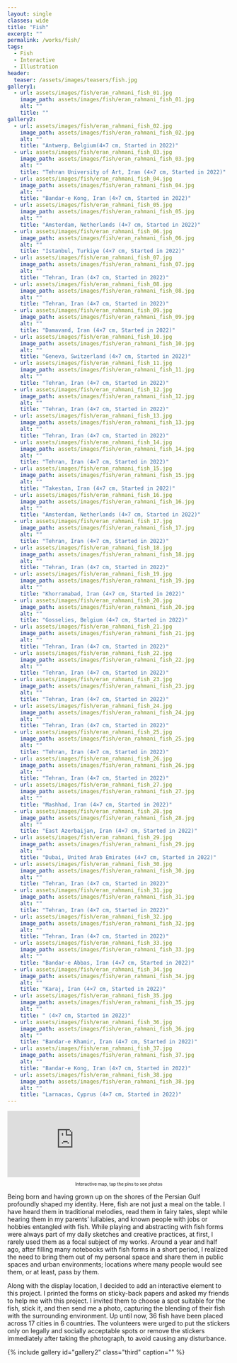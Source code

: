 ```yaml
---
layout: single
classes: wide
title: "Fish"
excerpt: ""
permalink: /works/fish/
tags:
  - Fish
  - Interactive
  - Illustration
header:
  teaser: /assets/images/teasers/fish.jpg 
gallery1:
  - url: assets/images/fish/eran_rahmani_fish_01.jpg
    image_path: assets/images/fish/eran_rahmani_fish_01.jpg
    alt: ""
    title: ""
gallery2:
  - url: assets/images/fish/eran_rahmani_fish_02.jpg
    image_path: assets/images/fish/eran_rahmani_fish_02.jpg
    alt: ""
    title: "Antwerp, Belgium(4×7 cm, Started in 2022)"
  - url: assets/images/fish/eran_rahmani_fish_03.jpg
    image_path: assets/images/fish/eran_rahmani_fish_03.jpg
    alt: ""
    title: "Tehran University of Art, Iran (4×7 cm, Started in 2022)"
  - url: assets/images/fish/eran_rahmani_fish_04.jpg
    image_path: assets/images/fish/eran_rahmani_fish_04.jpg
    alt: ""
    title: "Bandar-e Kong, Iran (4×7 cm, Started in 2022)"
  - url: assets/images/fish/eran_rahmani_fish_05.jpg
    image_path: assets/images/fish/eran_rahmani_fish_05.jpg
    alt: ""
    title: "Amsterdam, Netherlands (4×7 cm, Started in 2022)"
  - url: assets/images/fish/eran_rahmani_fish_06.jpg
    image_path: assets/images/fish/eran_rahmani_fish_06.jpg
    alt: ""
    title: "Istanbul, Turkiye (4×7 cm, Started in 2022)"
  - url: assets/images/fish/eran_rahmani_fish_07.jpg
    image_path: assets/images/fish/eran_rahmani_fish_07.jpg
    alt: ""
    title: "Tehran, Iran (4×7 cm, Started in 2022)"
  - url: assets/images/fish/eran_rahmani_fish_08.jpg
    image_path: assets/images/fish/eran_rahmani_fish_08.jpg
    alt: ""
    title: "Tehran, Iran (4×7 cm, Started in 2022)"
  - url: assets/images/fish/eran_rahmani_fish_09.jpg
    image_path: assets/images/fish/eran_rahmani_fish_09.jpg
    alt: ""
    title: "Damavand, Iran (4×7 cm, Started in 2022)"
  - url: assets/images/fish/eran_rahmani_fish_10.jpg
    image_path: assets/images/fish/eran_rahmani_fish_10.jpg
    alt: ""
    title: "Geneva, Switzerland (4×7 cm, Started in 2022)"
  - url: assets/images/fish/eran_rahmani_fish_11.jpg
    image_path: assets/images/fish/eran_rahmani_fish_11.jpg
    alt: ""
    title: "Tehran, Iran (4×7 cm, Started in 2022)"
  - url: assets/images/fish/eran_rahmani_fish_12.jpg
    image_path: assets/images/fish/eran_rahmani_fish_12.jpg
    alt: ""
    title: "Tehran, Iran (4×7 cm, Started in 2022)"
  - url: assets/images/fish/eran_rahmani_fish_13.jpg
    image_path: assets/images/fish/eran_rahmani_fish_13.jpg
    alt: ""
    title: "Tehran, Iran (4×7 cm, Started in 2022)"
  - url: assets/images/fish/eran_rahmani_fish_14.jpg
    image_path: assets/images/fish/eran_rahmani_fish_14.jpg
    alt: ""
    title: "Tehran, Iran (4×7 cm, Started in 2022)"
  - url: assets/images/fish/eran_rahmani_fish_15.jpg
    image_path: assets/images/fish/eran_rahmani_fish_15.jpg
    alt: ""
    title: "Takestan, Iran (4×7 cm, Started in 2022)"
  - url: assets/images/fish/eran_rahmani_fish_16.jpg
    image_path: assets/images/fish/eran_rahmani_fish_16.jpg
    alt: ""
    title: "Amsterdam, Netherlands (4×7 cm, Started in 2022)"
  - url: assets/images/fish/eran_rahmani_fish_17.jpg
    image_path: assets/images/fish/eran_rahmani_fish_17.jpg
    alt: ""
    title: "Tehran, Iran (4×7 cm, Started in 2022)"
  - url: assets/images/fish/eran_rahmani_fish_18.jpg
    image_path: assets/images/fish/eran_rahmani_fish_18.jpg
    alt: ""
    title: "Tehran, Iran (4×7 cm, Started in 2022)"
  - url: assets/images/fish/eran_rahmani_fish_19.jpg
    image_path: assets/images/fish/eran_rahmani_fish_19.jpg
    alt: ""
    title: "Khorramabad, Iran (4×7 cm, Started in 2022)"
  - url: assets/images/fish/eran_rahmani_fish_20.jpg
    image_path: assets/images/fish/eran_rahmani_fish_20.jpg
    alt: ""
    title: "Gosselies, Belgium (4×7 cm, Started in 2022)"
  - url: assets/images/fish/eran_rahmani_fish_21.jpg
    image_path: assets/images/fish/eran_rahmani_fish_21.jpg
    alt: ""
    title: "Tehran, Iran (4×7 cm, Started in 2022)"
  - url: assets/images/fish/eran_rahmani_fish_22.jpg
    image_path: assets/images/fish/eran_rahmani_fish_22.jpg
    alt: ""
    title: "Tehran, Iran (4×7 cm, Started in 2022)"
  - url: assets/images/fish/eran_rahmani_fish_23.jpg
    image_path: assets/images/fish/eran_rahmani_fish_23.jpg
    alt: ""
    title: "Tehran, Iran (4×7 cm, Started in 2022)"
  - url: assets/images/fish/eran_rahmani_fish_24.jpg
    image_path: assets/images/fish/eran_rahmani_fish_24.jpg
    alt: ""
    title: "Tehran, Iran (4×7 cm, Started in 2022)"
  - url: assets/images/fish/eran_rahmani_fish_25.jpg
    image_path: assets/images/fish/eran_rahmani_fish_25.jpg
    alt: ""
    title: "Tehran, Iran (4×7 cm, Started in 2022)"
  - url: assets/images/fish/eran_rahmani_fish_26.jpg
    image_path: assets/images/fish/eran_rahmani_fish_26.jpg
    alt: ""
    title: "Tehran, Iran (4×7 cm, Started in 2022)"
  - url: assets/images/fish/eran_rahmani_fish_27.jpg
    image_path: assets/images/fish/eran_rahmani_fish_27.jpg
    alt: ""
    title: "Mashhad, Iran (4×7 cm, Started in 2022)"
  - url: assets/images/fish/eran_rahmani_fish_28.jpg
    image_path: assets/images/fish/eran_rahmani_fish_28.jpg
    alt: ""
    title: "East Azerbaijan, Iran (4×7 cm, Started in 2022)"
  - url: assets/images/fish/eran_rahmani_fish_29.jpg
    image_path: assets/images/fish/eran_rahmani_fish_29.jpg
    alt: ""
    title: "Dubai, United Arab Emirates (4×7 cm, Started in 2022)"
  - url: assets/images/fish/eran_rahmani_fish_30.jpg
    image_path: assets/images/fish/eran_rahmani_fish_30.jpg
    alt: ""
    title: "Tehran, Iran (4×7 cm, Started in 2022)"
  - url: assets/images/fish/eran_rahmani_fish_31.jpg
    image_path: assets/images/fish/eran_rahmani_fish_31.jpg
    alt: ""
    title: "Tehran, Iran (4×7 cm, Started in 2022)"
  - url: assets/images/fish/eran_rahmani_fish_32.jpg
    image_path: assets/images/fish/eran_rahmani_fish_32.jpg
    alt: ""
    title: "Tehran, Iran (4×7 cm, Started in 2022)"
  - url: assets/images/fish/eran_rahmani_fish_33.jpg
    image_path: assets/images/fish/eran_rahmani_fish_33.jpg
    alt: ""
    title: "Bandar-e Abbas, Iran (4×7 cm, Started in 2022)"
  - url: assets/images/fish/eran_rahmani_fish_34.jpg
    image_path: assets/images/fish/eran_rahmani_fish_34.jpg
    alt: ""
    title: "Karaj, Iran (4×7 cm, Started in 2022)"
  - url: assets/images/fish/eran_rahmani_fish_35.jpg
    image_path: assets/images/fish/eran_rahmani_fish_35.jpg
    alt: ""
    title: " (4×7 cm, Started in 2022)"
  - url: assets/images/fish/eran_rahmani_fish_36.jpg
    image_path: assets/images/fish/eran_rahmani_fish_36.jpg
    alt: ""
    title: "Bandar-e Khamir, Iran (4×7 cm, Started in 2022)"
  - url: assets/images/fish/eran_rahmani_fish_37.jpg
    image_path: assets/images/fish/eran_rahmani_fish_37.jpg
    alt: ""
    title: "Bandar-e Kong, Iran (4×7 cm, Started in 2022)"
  - url: assets/images/fish/eran_rahmani_fish_38.jpg
    image_path: assets/images/fish/eran_rahmani_fish_38.jpg
    alt: ""
    title: "Larnacas, Cyprus (4×7 cm, Started in 2022)"
---
```


<div markdown="0" class="iframe-container">
  <iframe src="https://www.google.com/maps/d/u/2/embed?mid=19d-hID5gUM2fOakEdlf6Gs1xaqiqa5g&ehbc=2E312F&noprof=1" frameborder="0" scrolling="no" allowfullscreen></iframe>
</div>
<p style="text-align: center;font-size:0.7em">Interactive map, tap the pins to see photos</p>

Being born and having grown up on the shores of the Persian Gulf profoundly shaped my identity. Here, fish are not just a meal on the table. I have heard them in traditional melodies, read them in fairy tales, slept while hearing them in my parents’ lullabies, and known people with jobs or hobbies entangled with fish. While playing and abstracting with fish forms were always part of my daily sketches and creative practices, at first, I rarely used them as a focal subject of my works. Around a year and half ago, after filling many notebooks with fish forms in a short period, I realized the need to bring them out of my personal space and share them in public spaces and urban environments; locations where many people would see them, or at least, pass by them. 

Along with the display location, I decided to add an interactive element to this project. I printed the forms on sticky-back papers and asked my friends to help me with this project. I invited them to choose a spot suitable for the fish, stick it, and then send me a photo, capturing the blending of their fish with the surrounding environment. Up until now, 36 fish have been placed across 17 cities in 6 countries. The volunteers were urged to put the stickers only on legally and socially acceptable spots or remove the stickers immediately after taking the photograph, to avoid causing any disturbance. 

{% include gallery id="gallery2" class="third" caption="" %}